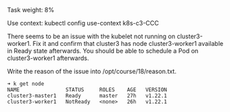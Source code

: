 Task weight: 8%

Use context: kubectl config use-context k8s-c3-CCC

There seems to be an issue with the kubelet not running on cluster3-worker1. Fix it and confirm that cluster3 has node cluster3-worker1 available in Ready state afterwards. You should be able to schedule a Pod on cluster3-worker1 afterwards.

Write the reason of the issue into /opt/course/18/reason.txt.

```shell
➜ k get node
NAME               STATUS     ROLES    AGE   VERSION
cluster3-master1   Ready      master   27h   v1.22.1
cluster3-worker1   NotReady   <none>   26h   v1.22.1
```